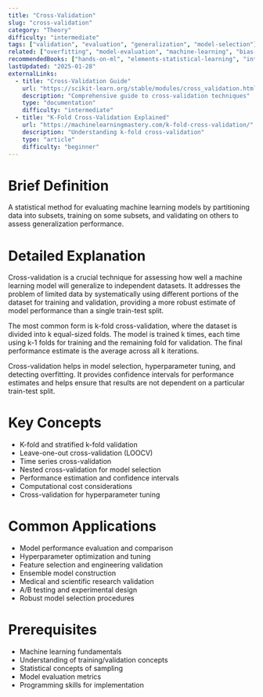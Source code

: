 ```yaml
---
title: "Cross-Validation"
slug: "cross-validation"
category: "Theory"
difficulty: "intermediate"
tags: ["validation", "evaluation", "generalization", "model-selection"]
related: ["overfitting", "model-evaluation", "machine-learning", "bias-variance-tradeoff"]
recommendedBooks: ["hands-on-ml", "elements-statistical-learning", "introduction-statistical-learning"]
lastUpdated: "2025-01-28"
externalLinks:
  - title: "Cross-Validation Guide"
    url: "https://scikit-learn.org/stable/modules/cross_validation.html"
    description: "Comprehensive guide to cross-validation techniques"
    type: "documentation"
    difficulty: "intermediate"
  - title: "K-Fold Cross-Validation Explained"
    url: "https://machinelearningmastery.com/k-fold-cross-validation/"
    description: "Understanding k-fold cross-validation"
    type: "article"
    difficulty: "beginner"
---
```


# Brief Definition
A statistical method for evaluating machine learning models by partitioning data into subsets, training on some subsets, and validating on others to assess generalization performance.

# Detailed Explanation
Cross-validation is a crucial technique for assessing how well a machine learning model will generalize to independent datasets. It addresses the problem of limited data by systematically using different portions of the dataset for training and validation, providing a more robust estimate of model performance than a single train-test split.

The most common form is k-fold cross-validation, where the dataset is divided into k equal-sized folds. The model is trained k times, each time using k-1 folds for training and the remaining fold for validation. The final performance estimate is the average across all k iterations.

Cross-validation helps in model selection, hyperparameter tuning, and detecting overfitting. It provides confidence intervals for performance estimates and helps ensure that results are not dependent on a particular train-test split.

# Key Concepts
- K-fold and stratified k-fold validation
- Leave-one-out cross-validation (LOOCV)
- Time series cross-validation
- Nested cross-validation for model selection
- Performance estimation and confidence intervals
- Computational cost considerations
- Cross-validation for hyperparameter tuning

# Common Applications
- Model performance evaluation and comparison
- Hyperparameter optimization and tuning
- Feature selection and engineering validation
- Ensemble model construction
- Medical and scientific research validation
- A/B testing and experimental design
- Robust model selection procedures

# Prerequisites
- Machine learning fundamentals
- Understanding of training/validation concepts
- Statistical concepts of sampling
- Model evaluation metrics
- Programming skills for implementation